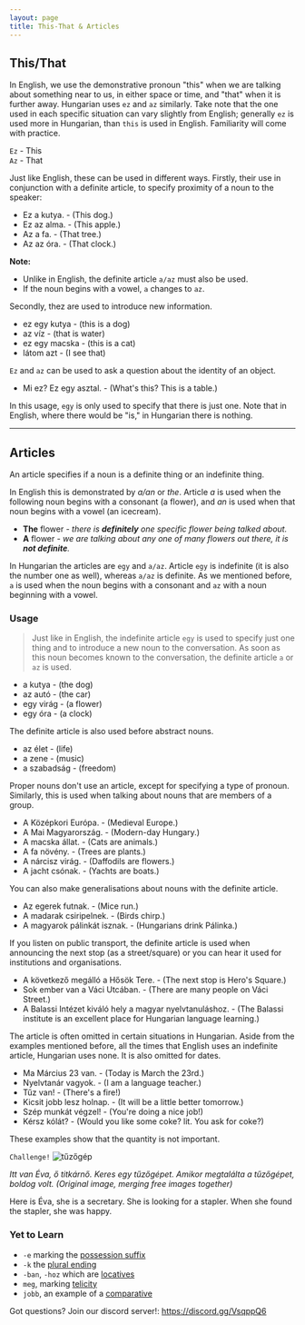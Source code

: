 ```yaml
---
layout: page
title: This-That & Articles
---
```


## This/That

In English, we use the demonstrative pronoun "this" when we are talking about something near to us, in either space or time, and "that" when it is further away. Hungarian uses `ez` and `az` similarly. Take note that the one used in each specific situation can vary slightly from English; generally `ez` is used more in Hungarian, than `this` is used in English. Familiarity will come with practice.

`Ez` - This  
`Az` - That

Just like English, these can be used in different ways. Firstly, their use in conjunction with a definite article, to specify proximity of a noun to the speaker: 

* Ez a kutya. - (This dog.)
* Ez az alma. - (This apple.)
* Az a fa. - (That tree.)
* Az az óra. - (That clock.)

**Note:**

* Unlike in English, the definite article `a/az` must also be used.
* If the noun begins with a vowel, `a` changes to `az`.

Secondly, thez are used to introduce new information.

* ez egy kutya - (this is a dog)
* az víz - (that is water)
* ez egy macska - (this is a cat)
* látom azt - (I see that)

`Ez` and `az` can be used to ask a question about the identity of an object.

* Mi ez? Ez egy asztal. - (What's this? This is a table.)

In this usage, `egy` is only used to specify that there is just one. Note that in English, where there would be "is," in Hungarian there is nothing.

----------------------------------------------------------------------------
## Articles

An article specifies if a noun is a definite thing or an indefinite thing.

In English this is demonstrated by *a/an* or *the*. Article *a* is used when the following noun begins with a consonant (a flower),
and *an* is used when that noun begins with a vowel (an icecream).

* **The** flower - *there is **definitely** one specific flower being talked about.*
* **A** flower - *we are talking about any one of many flowers out there, it is **not definite**.*

In Hungarian the articles are `egy` and `a/az`. Article `egy` is indefinite (it is also the number one as well), whereas `a/az` is definite. As we mentioned before, `a` is used when the noun begins with a consonant and `az` with a noun beginning with a vowel.

### Usage

> Just like in English, the indefinite article `egy` is used to specify just one thing and to introduce a new noun to the conversation. As soon as this noun becomes known to the conversation, the definite article `a` or `az` is used. 

* a kutya - (the dog)
* az autó - (the car)
* egy virág - (a flower)
* egy óra - (a clock)

The definite article is also used before abstract nouns.

* az élet - (life)
* a zene - (music)
* a szabadság - (freedom)

Proper nouns don't use an article, except for specifying a type of pronoun. Similarly, this is used when talking about nouns that are members of a group. 

* A Középkori Európa. - (Medieval Europe.)
* A Mai Magyarország. - (Modern-day Hungary.)
* A macska állat. - (Cats are animals.)
* A fa növény. - (Trees are plants.)
* A nárcisz virág. - (Daffodils are flowers.)
* A jacht csónak. - (Yachts are boats.)

You can also make generalisations about nouns with the definite article.

* Az egerek futnak. - (Mice run.)
* A madarak csiripelnek. - (Birds chirp.)
* A magyarok pálinkát isznak. - (Hungarians drink Pálinka.)

If you listen on public transport, the definite article is used when announcing the next stop (as a street/square) or you can hear it used for institutions and organisations.

* A következő megálló a Hősök Tere. - (The next stop is Hero's Square.)
* Sok ember van a Váci Utcában. - (There are many people on Váci Street.)
* A Balassi Intézet kiváló hely a magyar nyelvtanuláshoz. - (The Balassi institute is an excellent place for Hungarian language learning.)

The article is often omitted in certain situations in Hungarian. Aside from the examples mentioned before, all the times that English uses an indefinite article, Hungarian uses none. It is also omitted for dates.

* Ma Március 23 van. - (Today is March the 23rd.)
* Nyelvtanár vagyok. - (I am a language teacher.)
* Tűz van! - (There's a fire!)
* Kicsit jobb lesz holnap. - (It will be a little better tomorrow.)
* Szép munkát végzel! - (You're doing a nice job!)
* Kérsz kólát? - (Would you like some coke? lit. You ask for coke?)

These examples show that the quantity is not important.

`Challenge!`
![tűzőgép](https://magyartanulas.github.io/public/tűzőgép.png)

*Itt van Éva, ő titkárnő. Keres egy tűzőgépet. Amikor megtalálta a tűzőgépet, boldog volt. (Original image, merging free images together)*

<span class="spoiler">Here is Éva, she is a secretary. She is looking for a stapler. When she found the stapler, she was happy.</span>

### Yet to Learn

* `-e` marking the [possession suffix](https://magyartanulas.github.io/dative_possession/)
* `-k` the [plural ending](https://magyartanulas.github.io/accusative_plurals/)
* `-ban`, `-hoz` which are [locatives](https://magyartanulas.github.io/locatives/)
* `meg`, marking [telicity](https://magyartanulas.github.io/coverbs_telicity/)
* `jobb`, an example of a [comparative](https://magyartanulas.github.io/comparisons/)

Got questions? Join our discord server!: https://discord.gg/VsqppQ6
